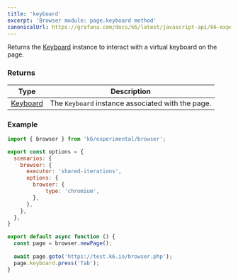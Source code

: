 ```yaml
---
title: 'keyboard'
excerpt: 'Browser module: page.keyboard method'
canonicalUrl: https://grafana.com/docs/k6/latest/javascript-api/k6-experimental/browser/page/keyboard/
---
```


Returns the [Keyboard](/javascript-api/k6-experimental/browser/keyboard/) instance to interact with a virtual keyboard on the page.

### Returns

| Type                 | Description                                                                                     |
| ----                 | -----------                                                                                     |
| [Keyboard](/javascript-api/k6-experimental/browser/keyboard/)              | The `Keyboard` instance associated with the page.          |

### Example

<CodeGroup labels={[]}>

```javascript
import { browser } from 'k6/experimental/browser';

export const options = {
  scenarios: {
    browser: {
      executor: 'shared-iterations',
      options: {
        browser: {
            type: 'chromium',
        },
      },
    },
  },
}

export default async function () {
  const page = browser.newPage();
  
  await page.goto('https://test.k6.io/browser.php');
  page.keyboard.press('Tab');
}
```

</CodeGroup>